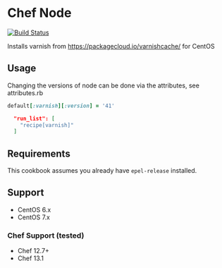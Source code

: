 # Chef Node
[![Build Status](https://travis-ci.org/usemarkup/chef-varnish.svg?branch=master)](https://travis-ci.org/usemarkup/chef-varnish)

Installs varnish from https://packagecloud.io/varnishcache/ for CentOS 

## Usage

Changing the versions of node can be done via the attributes, see attributes.rb

```ruby
default[:varnish][:version] = '41'
```

```json
  "run_list": [
    "recipe[varnish]"
  ]
```

## Requirements

This cookbook assumes you already have `epel-release` installed. 

## Support

- CentOS 6.x
- CentOS 7.x

### Chef Support (tested)

- Chef 12.7+
- Chef 13.1
